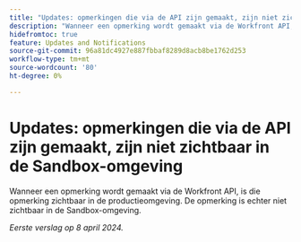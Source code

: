 ```yaml
---
title: "Updates: opmerkingen die via de API zijn gemaakt, zijn niet zichtbaar in de Sandbox-omgeving"
description: "Wanneer een opmerking wordt gemaakt via de Workfront API, is die opmerking zichtbaar in de productieomgeving. De opmerking is echter niet zichtbaar in de Sandbox-omgeving.         "
hidefromtoc: true
feature: Updates and Notifications
source-git-commit: 96a81dc4927e887fbbaf8289d8acb8be1762d253
workflow-type: tm+mt
source-wordcount: '80'
ht-degree: 0%

---
```



# Updates: opmerkingen die via de API zijn gemaakt, zijn niet zichtbaar in de Sandbox-omgeving

Wanneer een opmerking wordt gemaakt via de Workfront API, is die opmerking zichtbaar in de productieomgeving. De opmerking is echter niet zichtbaar in de Sandbox-omgeving.

_Eerste verslag op 8 april 2024._


